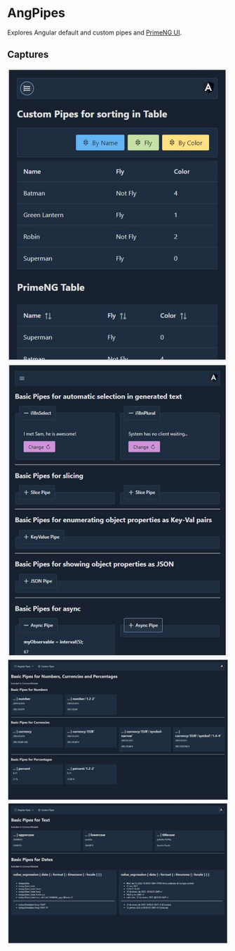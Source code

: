 # AngPipes

Explores Angular default and custom pipes and [PrimeNG UI](https://primefaces.org/primeng/showcase/#/).

## Captures
![alt text](Capture.JPG)
![alt text](Capture2.JPG)
![alt text](Capture3.JPG)
![alt text](Capture4.JPG)

